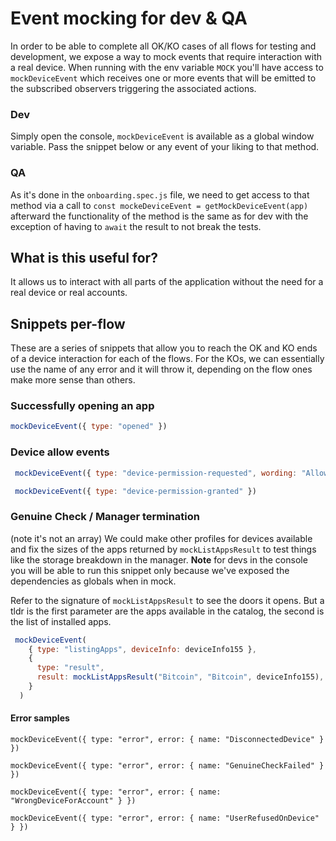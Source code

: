 # Event mocking for dev & QA

In order to be able to complete all OK/KO cases of all flows for testing and development, we expose a way to mock events that require interaction with a real device. When running with the env variable `MOCK` you'll have access to `mockDeviceEvent` which receives one or more events that will be emitted to the subscribed observers triggering the associated actions.

### Dev
Simply open the console, `mockDeviceEvent` is available as a global window variable. Pass the snippet below or any event of your liking to that method.

### QA
As it's done in the `onboarding.spec.js` file, we need to get access to that method via a call to `const mockeDeviceEvent = getMockDeviceEvent(app)` afterward the functionality of the method is the same as for dev with the exception of having to `await` the result to not break the tests.

## What is this useful for?
It allows us to interact with all parts of the application without the need for a real device or real accounts. 

## Snippets per-flow
These are a series of snippets that allow you to reach the OK and KO ends of a device interaction for each of the flows. For the KOs, we can essentially use the name of any error and it will throw it, depending on the flow ones make more sense than others.

### Successfully opening an app

```js
mockDeviceEvent({ type: "opened" })
```

### Device allow events

```js
 mockDeviceEvent({ type: "device-permission-requested", wording: "Allow manager" })
```

```js
 mockDeviceEvent({ type: "device-permission-granted" })
```

### Genuine Check / Manager termination

(note it's not an array) We could make other profiles for devices available and fix the sizes of the apps returned by `mockListAppsResult` to test things like the storage breakdown in the manager. **Note** for devs in the console you will be able to run this snippet only because we've exposed the dependencies as globals when in mock.

Refer to the signature of `mockListAppsResult` to see the doors it opens. But a tldr is the first parameter are the apps available in the catalog, the second is the list of installed apps.

```js
 mockDeviceEvent(
    { type: "listingApps", deviceInfo: deviceInfo155 },  
    {  
      type: "result",  
      result: mockListAppsResult("Bitcoin", "Bitcoin", deviceInfo155),  
    }
  )
   ```

#### Error samples

```
mockDeviceEvent({ type: "error", error: { name: "DisconnectedDevice" } })

mockDeviceEvent({ type: "error", error: { name: "GenuineCheckFailed" } })

mockDeviceEvent({ type: "error", error: { name: "WrongDeviceForAccount" } })

mockDeviceEvent({ type: "error", error: { name: "UserRefusedOnDevice" } })
```

